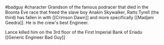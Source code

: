 #badguy #character 
Grandson of the famous podracer that died in the Boonta Eve race that freed the slave boy Anakin Skywalker, Ratts Tyrell (the third) has fallen in with [[Crimson Dawn]] and more specifically [[Madjani Geedra]]. He is the crew's best Engineer.

Lance killed him on the 3rd floor of the First Imperial Bank of Eriadu
[[Generic Engineer Bad Guy]]
